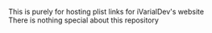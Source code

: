 This is purely for hosting plist links for iVarialDev's website<br>
There is nothing special about this repository
